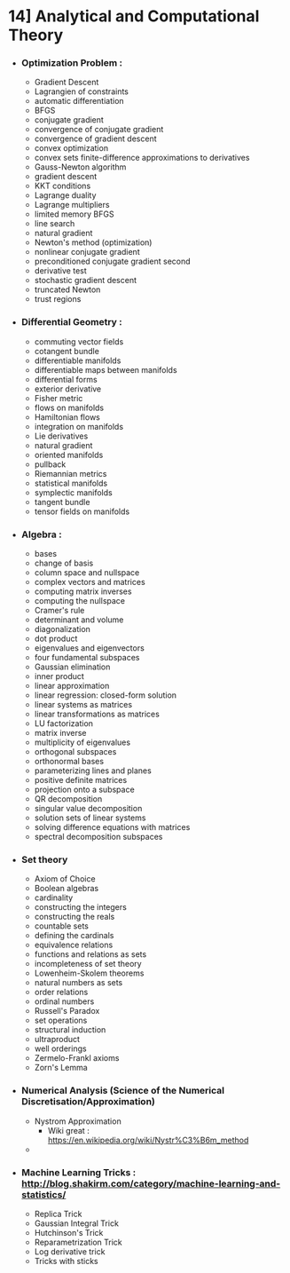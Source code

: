 # 14] Analytical and Computational Theory
- ### Optimization Problem :
  - Gradient Descent
  - Lagrangien of constraints
  - automatic differentiation 
  - BFGS 
  - conjugate gradient 
  - convergence of conjugate gradient 
  - convergence of gradient descent 
  - convex optimization 
  - convex sets finite-difference approximations to derivatives 
  - Gauss-Newton algorithm 
  - gradient descent 
  - KKT conditions 
  - Lagrange duality 
  - Lagrange multipliers 
  - limited memory BFGS 
  - line search 
  - natural gradient 
  - Newton's method (optimization) 
  - nonlinear conjugate gradient 
  - preconditioned conjugate gradient second 
  - derivative test 
  - stochastic gradient descent 
  - truncated Newton 
  - trust regions
  
- ### Differential Geometry :
  - commuting vector fields 
  - cotangent bundle 
  - differentiable manifolds 
  - differentiable maps between manifolds 
  - differential forms 
  - exterior derivative 
  - Fisher metric 
  - flows on manifolds 
  - Hamiltonian flows 
  - integration on manifolds 
  - Lie derivatives 
  - natural gradient 
  - oriented manifolds 
  - pullback 
  - Riemannian metrics 
  - statistical manifolds 
  - symplectic manifolds 
  - tangent bundle 
  - tensor fields on manifolds
 
 - ### Algebra :
    - bases
    - change of basis
    - column space and nullspace 
    - complex vectors and matrices 
    - computing matrix inverses 
    - computing the nullspace 
    - Cramer's rule 
    - determinant and volume 
    - diagonalization 
    - dot product 
    - eigenvalues and eigenvectors 
    - four fundamental subspaces 
    - Gaussian elimination 
    - inner product 
    - linear approximation 
    - linear regression: closed-form solution 
    - linear systems as matrices 
    - linear transformations as matrices 
    - LU factorization 
    - matrix inverse
    - multiplicity of eigenvalues 
    - orthogonal subspaces 
    - orthonormal bases 
    - parameterizing lines and planes 
    - positive definite matrices 
    - projection onto a subspace 
    - QR decomposition 
    - singular value decomposition 
    - solution sets of linear systems 
    - solving difference equations with matrices 
    - spectral decomposition subspaces

 
- ### Set theory
  - Axiom of Choice 
  - Boolean algebras 
  - cardinality 
  - constructing the integers 
  - constructing the reals 
  - countable sets 
  - defining the cardinals 
  - equivalence relations 
  - functions and relations as sets 
  - incompleteness of set theory 
  - Lowenheim-Skolem theorems 
  - natural numbers as sets 
  - order relations 
  - ordinal numbers 
  - Russell's Paradox 
  - set operations
  - structural induction 
  - ultraproduct 
  - well orderings 
  - Zermelo-Frankl axioms 
  - Zorn's Lemma

- ### Numerical Analysis (Science of the Numerical Discretisation/Approximation)
  - Nystrom Approximation
    - Wiki great : https://en.wikipedia.org/wiki/Nystr%C3%B6m_method
  - 
- ### Machine Learning Tricks : http://blog.shakirm.com/category/machine-learning-and-statistics/
  - Replica Trick
  - Gaussian Integral Trick 
  - Hutchinson's Trick
  - Reparametrization Trick
  - Log derivative trick
  - Tricks with sticks
  
